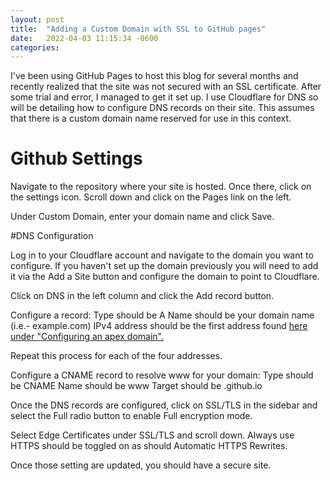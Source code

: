 ```yaml
---
layout: post
title:  "Adding a Custom Domain with SSL to GitHub pages"
date:   2022-04-03 11:15:34 -0600
categories:
---
```


I've been using GitHub Pages to host this blog for several months and recently
realized that the site was not secured with an SSL certificate. After some trial 
and error, I managed to get it set up. I use Cloudflare for DNS so will be detailing
how to configure DNS records on their site. This assumes that there is a custom domain
name reserved for use in this context.

# Github Settings

Navigate to the repository where your site is hosted. Once there, click on the settings
icon. Scroll down and click on the Pages link on the left. 

Under Custom Domain, enter your domain name and click Save. 

#DNS Configuration

Log in to your Cloudflare account and navigate to the domain you want to configure. 
If you haven't set up the domain previously you will need to add it via the Add a Site button and configure 
the domain to point to Cloudflare. 

Click on DNS in the left column and click the Add record button. 

Configure a record:
    Type should be A
    Name should be your domain name (i.e.- example.com)
    IPv4 address should be the first address found [here under "Configuring an apex domain".](https://docs.github.com/en/pages/configuring-a-custom-domain-for-your-github-pages-site/managing-a-custom-domain-for-your-github-pages-site#configuring-a-records-with-your-dns-provider)


Repeat this process for each of the four addresses. 

Configure a CNAME record to resolve www for your domain:
    Type should be CNAME
    Name should be www
    Target should be <yourname>.github.io

Once the DNS records are configured, click on SSL/TLS in the sidebar and select the Full 
radio button to enable Full encryption mode. 

Select Edge Certificates under SSL/TLS and scroll down. Always use HTTPS should be toggled on
as should Automatic HTTPS Rewrites. 

Once those setting are updated, you should have a secure site. 